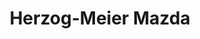 ---
title: "Herzog-Meier Mazda"
url: /beaverton/herzog-meier-mazda-southwest-tualatin-valley-highway-2/
shop: Autohaus
---